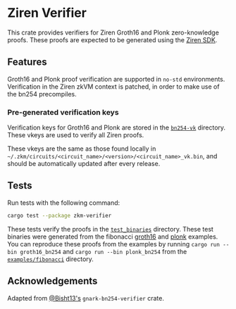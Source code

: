 # Ziren Verifier

This crate provides verifiers for Ziren Groth16 and Plonk zero-knowledge proofs. These proofs are expected
to be generated using the [Ziren SDK](../sdk).

## Features

Groth16 and Plonk proof verification are supported in `no-std` environments. Verification in the
Ziren zkVM context is patched, in order to make use of the bn254 precompiles.

### Pre-generated verification keys

Verification keys for Groth16 and Plonk are stored in the [`bn254-vk`](./bn254-vk/) directory. These
vkeys are used to verify all Ziren proofs.

These vkeys are the same as those found locally in
`~/.zkm/circuits/<circuit_name>/<version>/<circuit_name>_vk.bin`, and should be automatically
updated after every release.

## Tests

Run tests with the following command:

```sh
cargo test --package zkm-verifier
```

These tests verify the proofs in the [`test_binaries`](./test_binaries) directory. These test binaries
were generated from the fibonacci [groth16](../../examples/fibonacci/host/bin/groth16_bn254.rs) and
[plonk](../../examples/fibonacci/host/bin/plonk_bn254.rs) examples. You can reproduce these proofs
from the examples by running `cargo run --bin groth16_bn254` and `cargo run --bin plonk_bn254` from the
[`examples/fibonacci`](../../examples/fibonacci/) directory.

## Acknowledgements

Adapted from [@Bisht13's](https://github.com/Bisht13/gnark-bn254-verifier) `gnark-bn254-verifier` crate.
